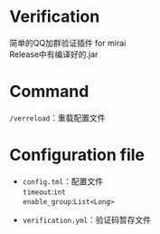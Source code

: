 # Verification

简单的QQ加群验证插件 for mirai  
Release中有编译好的.jar

# Command

`/verreload`：重载配置文件

# Configuration file

- `config.tml`：配置文件  
`timeout`:`int`  
`enable_group`:`List<Long>`

- `verification.yml`：验证码暂存文件